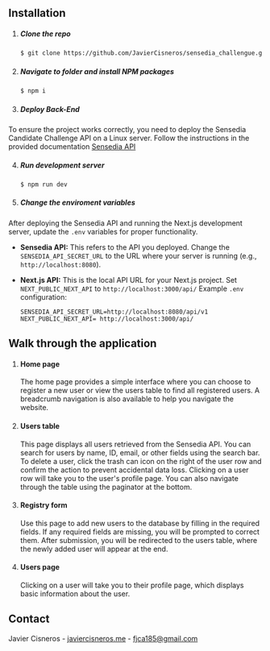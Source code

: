 ## Installation

1. ##### Clone the repo
   ```sh
   $ git clone https://github.com/JavierCisneros/sensedia_challengue.git
   ```
2. ##### Navigate to folder and install NPM packages

   ```sh
   $ npm i
   ```

3. ##### Deploy Back-End

To ensure the project works correctly, you need to deploy the Sensedia Candidate Challenge API on a Linux server. Follow the instructions in the provided documentation [Sensedia API](https://bitbucket.org/sensedia/sensedia-candidate-challenge)

4. ##### Run development server

   ```sh
   $ npm run dev
   ```

5. ##### Change the enviroment variables

After deploying the Sensedia API and running the Next.js development server, update the `.env` variables for proper functionality.

- **Sensedia API:** This refers to the API you deployed. Change the `SENSEDIA_API_SECRET_URL` to the URL where your server is running (e.g., `http://localhost:8080`).

- **Next.js API:** This is the local API URL for your Next.js project. Set `NEXT_PUBLIC_NEXT_API` to `http://localhost:3000/api/`
  Example `.env` configuration:

  ```
  SENSEDIA_API_SECRET_URL=http://localhost:8080/api/v1
  NEXT_PUBLIC_NEXT_API= http://localhost:3000/api/
  ```

## Walk through the application

1. #### Home page

   The home page provides a simple interface where you can choose to register a new user or view the users table to find all registered users. A breadcrumb navigation is also available to help you navigate the website.

2. #### Users table

   This page displays all users retrieved from the Sensedia API. You can search for users by name, ID, email, or other fields using the search bar. To delete a user, click the trash can icon on the right of the user row and confirm the action to prevent accidental data loss. Clicking on a user row will take you to the user's profile page. You can also navigate through the table using the paginator at the bottom.

3. #### Registry form

   Use this page to add new users to the database by filling in the required fields. If any required fields are missing, you will be prompted to correct them. After submission, you will be redirected to the users table, where the newly added user will appear at the end.

4. #### Users page

   Clicking on a user will take you to their profile page, which displays basic information about the user.

## Contact

Javier Cisneros - [javiercisneros.me](https://JavierCisneros.me) - [fjca185@gmail.com](mailto:fjca185@gmail.com)

